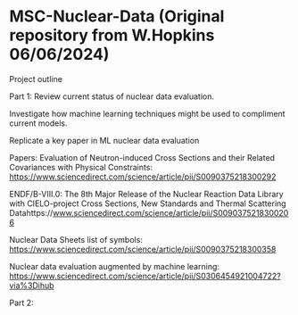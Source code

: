 # MSC-Nuclear-Data (Original repository from W.Hopkins 06/06/2024)
Project outline

Part 1:
Review current status of nuclear data evaluation.

Investigate how machine learning techniques might be used to compliment current models.

Replicate a key paper in ML nuclear data evaluation

Papers:
Evaluation of Neutron-induced Cross Sections and their Related Covariances with Physical Constraints: https://www.sciencedirect.com/science/article/pii/S0090375218300292

ENDF/B-VIII.0: The 8th Major Release of the Nuclear Reaction Data Library with CIELO-project Cross Sections, New Standards and Thermal Scattering Datahttps://www.sciencedirect.com/science/article/pii/S0090375218300206

Nuclear Data Sheets list of symbols: https://www.sciencedirect.com/science/article/pii/S0090375218300358

Nuclear data evaluation augmented by machine learning: https://www.sciencedirect.com/science/article/pii/S0306454921004722?via%3Dihub

Part 2:
